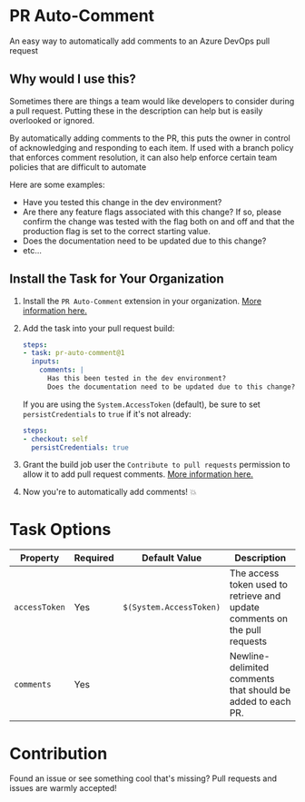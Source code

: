 # PR Auto-Comment
An easy way to automatically add comments to an Azure DevOps pull request

## Why would I use this?
Sometimes there are things a team would like developers to consider during a pull request.
Putting these in the description can help but is easily overlooked or ignored.

By automatically adding comments to the PR, this puts the owner in control of acknowledging and responding to each item.
If used with a branch policy that enforces comment resolution, it can also help enforce certain team policies that are difficult to automate

Here are some examples:
* Have you tested this change in the dev environment?
* Are there any feature flags associated with this change? If so, please confirm the change was tested with the flag both on and off and that the production flag is set to the correct starting value.
* Does the documentation need to be updated due to this change?
* etc...

## Install the Task for Your Organization
1. Install the `PR Auto-Comment` extension in your organization. [More information here.](https://docs.microsoft.com/en-us/azure/devops/marketplace/install-extension?view=azure-devops&tabs=browser)
1. Add the task into your pull request build:

    ```yml
    steps:
    - task: pr-auto-comment@1
      inputs:
        comments: |
          Has this been tested in the dev environment?
          Does the documentation need to be updated due to this change?
    ```
    If you are using the `System.AccessToken` (default), be sure to set `persistCredentials` to `true` if it's not already:
    ```yml
    steps:
    - checkout: self
      persistCredentials: true
    ```  
1. Grant the build job user the `Contribute to pull requests` permission to allow it to add pull request comments. [More information here.](https://docs.microsoft.com/en-us/azure/devops/organizations/security/set-git-tfvc-repository-permissions?view=azure-devops#set-git-repository-permissions)
1. Now you're to automatically add comments! 💥

# Task Options
| Property               | Required | Default Value                       | Description                                                                 |
| -----------------------|----------|-------------------------------------|-----------------------------------------------------------------------------|
| `accessToken`          | Yes      | `$(System.AccessToken)`             | The access token used to retrieve and update comments on the pull requests  |
| `comments   `          | Yes      |                                     | Newline-delimited comments that should be added to each PR.                 |

# Contribution
Found an issue or see something cool that's missing? Pull requests and issues are warmly accepted!   

